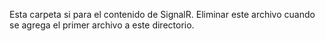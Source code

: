 Esta carpeta si para el contenido de SignalR. Eliminar este archivo cuando se agrega el primer archivo a este directorio.